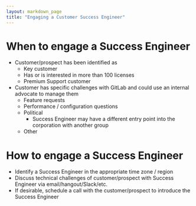 ```yaml
---
layout: markdown_page
title: "Engaging a Customer Success Engineer"
---
```


# When to engage a Success Engineer
- Customer/prospect has been identified as
   - Key customer
   - Has or is interested in more than 100 licenses
   - Premium Support customer
- Customer has specific challenges with GitLab and could use an internal advocate to manage them
   - Feature requests
   - Performance / configuration questions
   - Political
        - Success Engineer may have a different entry point into the corporation with another group
   - Other

# How to engage a Success Engineer
- Identify a Success Engineer in the appropriate time zone / region
- Discuss technical challenges of customer/prospect with Success Engineer via email/hangout/Slack/etc.
- If desirable, schedule a call with the customer/prospect to introduce the Success Engineer

